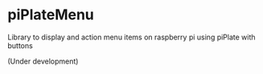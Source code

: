 # piPlateMenu
Library to display and action menu items on raspberry pi using piPlate with buttons

(Under development)
